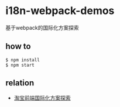 # i18n-webpack-demos

基于webpack的国际化方案探索

## how to

```
$ npm install
$ npm start
```

## relation

- [淘宝前端国际化方案探索](http://www.taobaofed.org/blog/2016/03/21/internationalization/)
